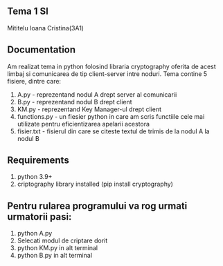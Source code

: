 ## Tema 1 SI 
Mititelu Ioana Cristina(3A1)

## Documentation
Am realizat tema in python folosind libraria cryptography oferita de acest limbaj si comunicarea de tip client-server intre noduri.
Tema contine 5 fisiere, dintre care:
1. A.py - reprezentand nodul A drept server al comunicarii
2. B.py - reprezentand nodul B drept client
3. KM.py - reprezentand Key Manager-ul drept client
4. functions.py - un fiesier python in care am scris functiile cele mai utilizate pentru eficientizarea apelarii acestora
5. fisier.txt - fisierul din care se citeste textul de trimis de la nodul A la nodul B

## Requirements 
1. python 3.9+
2. criptography library installed (pip install cryptography) 

## Pentru rularea programului va rog urmati urmatorii pasi:
1. python A.py
2. Selecati modul de criptare dorit
3. python KM.py in alt terminal
4. python B.py in alt terminal
